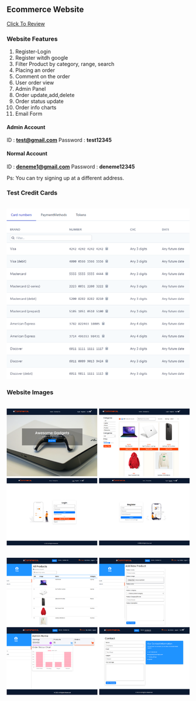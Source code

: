 ## **Ecommerce Website**

[Click To Review](https://atifsimsek.github.io/react-redux-firebase-ecommerce/)

### **Website Features**

1. Register-Login
2. Register witdh google
3. Filter Product by category, range, search
4. Placing an order
5. Comment on the order
6. User order view
7. Admin Panel
8. Order update,add,delete
9. Order status update
10. Order info charts
11. Email Form

#### Admin Account
ID : **test@gmail.com**
Password : **test12345**

#### Normal Account
ID : **deneme1@gmail.com**
Password : **deneme12345**

Ps: You can try signing up at a different address.

### **Test Credit Cards**

<br/>
<img src="src/assets/review/credit-cards.png"  width="500" ></p>


### **Website Images**
<br/>
<img src="src/assets/review/img-1.png"  width="500" ></p>
<br/>
<img src="src/assets/review/img-2.png"  width="500" ></p>